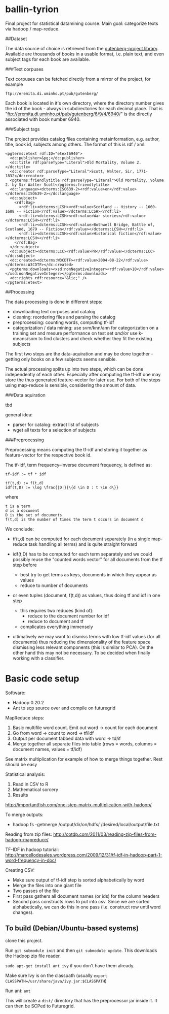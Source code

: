 ballin-tyrion
=============

Final project for statistical datamining course. 
Main goal: categorize texts via hadoop / map-reduce.

##Dataset

The data source of choice is retrieved from the
[gutenberg-project library](http://www.gutenberg.org/).
Available are thousands of books in a usable format, i.e. plain text, and
even subject tags for each book are available.

###Text corpuses

Text corpuses can be fetched directly from a mirror of the project, for example

	ftp://eremita.di.uminho.pt/pub/gutenberg/

Each book is located in it's own directory, where the directory number gives the
id of the book - always in subdirectories for each decimal place.
That is "ftp://eremita.di.uminho.pt/pub/gutenberg/6/9/4/6940/" is the directly
associated with book number 6940.

###Subject tags

The project provides catalog files containing metainformation, e.g. author,
title, book id, subjects among others.
The format of this is rdf / xml:

	<pgterms:etext rdf:ID="etext6940">
	  <dc:publisher>&pg;</dc:publisher>
	  <dc:title rdf:parseType="Literal">Old Mortality, Volume 2.</dc:title>
	  <dc:creator rdf:parseType="Literal">Scott, Walter, Sir, 1771-1832</dc:creator>
	  <pgterms:friendlytitle rdf:parseType="Literal">Old Mortality, Volume 2. by Sir Walter Scott</pgterms:friendlytitle>
	  <dc:language><dcterms:ISO639-2><rdf:value>en</rdf:value></dcterms:ISO639-2></dc:language>
	  <dc:subject>
	    <rdf:Bag>
	      <rdf:li><dcterms:LCSH><rdf:value>Scotland -- History -- 1660-1688 -- Fiction</rdf:value></dcterms:LCSH></rdf:li>
	      <rdf:li><dcterms:LCSH><rdf:value>War stories</rdf:value></dcterms:LCSH></rdf:li>
	      <rdf:li><dcterms:LCSH><rdf:value>Bothwell Bridge, Battle of, Scotland, 1679 -- Fiction</rdf:value></dcterms:LCSH></rdf:li>
	      <rdf:li><dcterms:LCSH><rdf:value>Historical fiction</rdf:value></dcterms:LCSH></rdf:li>
	    </rdf:Bag>
	  </dc:subject>
	  <dc:subject><dcterms:LCC><rdf:value>PR</rdf:value></dcterms:LCC></dc:subject>
	  <dc:created><dcterms:W3CDTF><rdf:value>2004-08-22</rdf:value></dcterms:W3CDTF></dc:created>
	  <pgterms:downloads><xsd:nonNegativeInteger><rdf:value>10</rdf:value></xsd:nonNegativeInteger></pgterms:downloads>
	  <dc:rights rdf:resource="&lic;" />
	</pgterms:etext>

##Processing

The data processing is done in different steps:
- downloading text corpuses and catalog
- cleaning: reordering files and parsing the catalog
- preprocessing: counting words, computing tf-idf
- categorization / data mining:
	use svm/knn/ann for categorization on a training set and mesure performance on test set
	*and/or* 
	use k-means/som to find clusters and check whether they fit the existing subjects

The first two steps are the data-aquiration and may be done together - getting
only books on a few subjects seems sensible.

The actual processing splits up into two steps, which can be done independently
of each other. Especially after computing the tf-idf one may store the thus
generated feature-vector for later use.
For both of the steps using map-reduce is sensible, considering the amount of
data.

###Data aquiration

tbd

general idea:
- parser for catalog: extract list of subjects
- wget all texts for a selection of subjects

###Preprocessing

Preprocessing means computing the tf-idf and storing it together as
feature-vector for the respective book id.

The tf-idf, term frequency–inverse document frequency, is defined as:

	tf-idf := tf * idf

	tf(t,d) := f(t,d)
	idf(t,D) := \log \frac{|D|}{\{d \in D : t \in d\}}

where

	t is a term
	d is a document
	D is the set of documents	
	f(t,d) is the number of times the term t occurs in document d
	
We conclude:
- tf(t,d) can be computed for each document separately (in a single map-reduce
  task handling all terms) and is quite straight forward
- idf(t,D) has to be computed for each term separately and we could possibly
  reuse the "counted words vector" for all documents from the tf step before
	- best try to get terms as keys, documents in which they appear as values 
	- reduce to number of documents 

- or even tuples (document, f(t,d)) as values, thus doing tf and idf in one step
	- this requires two reduces (kind of): 
		- reduce to the document number for idf
		- reduce to document and tf
	- complicates everything immensely

- ultimatively we may want to dismiss terms with low tf-idf values (for all
  documents) thus reducing the dimensionality of the feature space dismissing
  less relevant components (this is similar to PCA). On the other hand this may
  not be necessary. To be decided when finally working with a classifier.

Basic code setup
================

Software:

* Hadoop 0.20.2
* Ant to scp source over and compile on futuregrid

MapReduce steps:

1. Basic multifile word count. Emit out word -> count for each document
2. Go from word -> count to word -> tf/idf
3. Output per document tabbed data with word -> td/if
4. Merge together all separate files into table (rows = words, columns = document names, values = tf/idf)

See matrix multiplication for example of how to merge things together. Rest should be easy

Statistical analysis:

1. Read in CSV to R
2. Mathematical sorcery
3. Results
	
http://importantfish.com/one-step-matrix-multiplication-with-hadoop/

To merge outputs:

* hadoop fs -getmerge /output/dir/on/hdfs/ /desired/local/output/file.txt

Reading from zip files: 
http://cotdp.com/2011/03/reading-zip-files-from-hadoop-mapreduce/

TF-IDF in hadoop tutorial:
http://marcellodesales.wordpress.com/2009/12/31/tf-idf-in-hadoop-part-1-word-frequency-in-doc/

Creating CSV:

* Make sure output of tf-idf step is sorted alphabetically by word
* Merge the files into one giant file
* Two passes of the file
* First pass gathers all document names (or ids) for the column headers
* Second pass constructs rows to put into csv. Since we are sorted alphabetically, we can do this in one pass (i.e. construct row until word changes).

To build (Debian/Ubuntu-based systems)
--------------------------------------

clone this project.

Run `git submodule init` and then `git submodule update`. This downloads the Hadoop zip file reader.

`sudo apt-get install ant ivy` if you don't have them already.

Make sure Ivy is on the classpath (usually `export CLASSPATH=/usr/share/java/ivy.jar:$CLASSPATH`)

Run ant: `ant`

This will create a `dist/` directory that has the preprocessor jar inside it. It can then be SCPed to Futuregrid.
